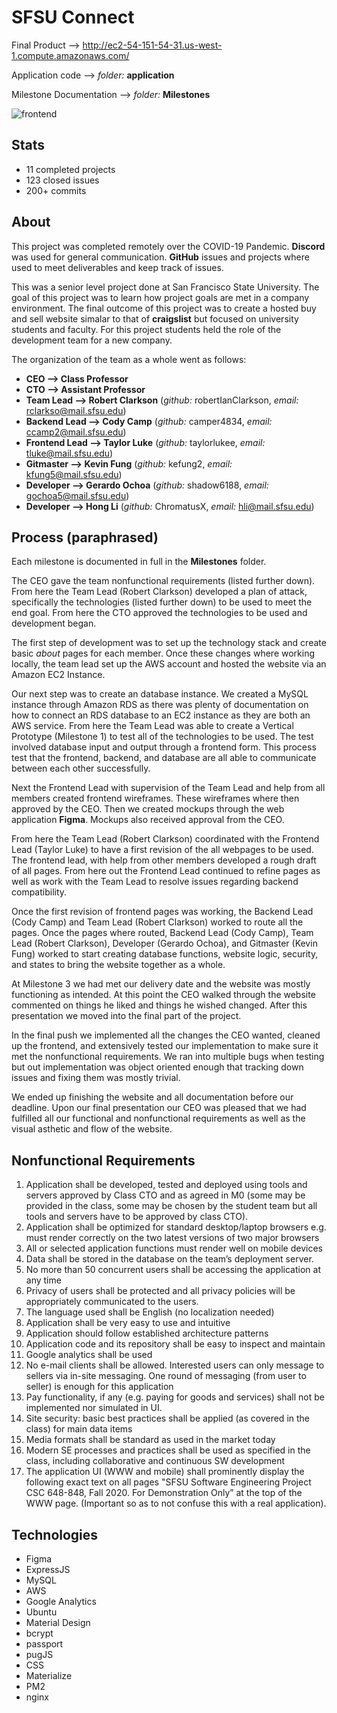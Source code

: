 # SFSU Connect

Final Product --> http://ec2-54-151-54-31.us-west-1.compute.amazonaws.com/

Application code --> *folder:* **application**

Milestone Documentation --> *folder:* **Milestones**

<img src="/readme_images/frontend.png" alt="frontend"/>

## Stats
* 11 completed projects
* 123 closed issues
* 200+ commits

## About

This project was completed remotely over the COVID-19 Pandemic. **Discord** was used for general communication. **GitHub** issues and projects where used to meet deliverables and keep track of issues.

This was a senior level project done at San Francisco State University. The goal of this project was to learn how project goals are met in a company environment. The final outcome of this project was to create a hosted buy and sell website simalar to that of **craigslist** but focused on university students and faculty. For this project students held the role of the development team for a new company. 

The organization of the team as a whole went as follows: 
* **CEO --> Class Professor**
* **CTO --> Assistant Professor**
* **Team Lead --> Robert Clarkson** (*github:* robertIanClarkson, *email:* rclarkso@mail.sfsu.edu)
* **Backend Lead --> Cody Camp** (*github:* camper4834, *email:* ccamp2@mail.sfsu.edu)
* **Frontend Lead --> Taylor Luke** (*github:* taylorlukee, *email:* tluke@mail.sfsu.edu)
* **Gitmaster --> Kevin Fung** (*github:* kefung2, *email:* kfung5@mail.sfsu.edu)
* **Developer --> Gerardo Ochoa** (*github:* shadow6188, *email:* gochoa5@mail.sfsu.edu)
* **Developer --> Hong Li** (*github:* ChromatusX, *email:* hli@mail.sfsu.edu)


## Process (paraphrased)

Each milestone is documented in full in the **Milestones** folder.

The CEO gave the team nonfunctional requirements (listed further down). From here the Team Lead (Robert Clarkson) developed a plan of attack, specifically the technologies (listed further down) to be used to meet the end goal. From here the CTO approved the technologies to be used and development began. 

The first step of development was to set up the technology stack and create basic *about* pages for each member. Once these changes where working locally, the team lead set up the AWS account and hosted the website via an Amazon EC2 Instance.

Our next step was to create an database instance. We created a MySQL instance through Amazon RDS as there was plenty of documentation on how to connect an RDS database to an EC2 instance as they are both an AWS service. From here the Team Lead was able to create a Vertical Prototype (Milestone 1) to test all of the technologies to be used. The test involved database input and output through a frontend form. This process test that the frontend, backend, and database are all able to communicate between each other successfully.

Next the Frontend Lead with supervision of the Team Lead and help from all members created frontend wireframes. These wireframes where then approved by the CEO. Then we created mockups through the web application **Figma**. Mockups also received approval from the CEO.

From here the Team Lead (Robert Clarkson) coordinated with the Frontend Lead (Taylor Luke) to have a first revision of the all webpages to be used. The frontend lead, with help from other members developed a rough draft of all pages. From here out the Frontend Lead continued to refine pages as well as work with the Team Lead to resolve issues regarding backend compatibility. 

Once the first revision of frontend pages was working, the Backend Lead (Cody Camp) and Team Lead (Robert Clarkson) worked to route all the pages. Once the pages where routed, Backend Lead (Cody Camp), Team Lead (Robert Clarkson), Developer (Gerardo Ochoa), and Gitmaster (Kevin Fung) worked to start creating database functions, website logic, security, and states to bring the website together as a whole.

At Milestone 3 we had met our delivery date and the website was mostly functioning as intended. At this point the CEO walked through the website commented on things he liked and things he wished changed. After this presentation we moved into the final part of the project.

In the final push we implemented all the changes the CEO wanted, cleaned up the frontend, and extensively tested our implementation to make sure it met the nonfunctional requirements. We ran into multiple bugs when testing but out implementation was object oriented enough that tracking down issues and fixing them was mostly trivial. 

We ended up finishing the website and all documentation before our deadline. Upon our final presentation our CEO was pleased that we had fulfilled all our functional and  nonfunctional requirements as well as the visual asthetic and flow of the website. 


## Nonfunctional Requirements

1. Application shall be developed, tested and deployed using tools and servers approved by Class CTO and as agreed in M0 (some may be provided in the class, some may be chosen by the student team but all tools and servers have to be approved by class CTO).
2. Application shall be optimized for standard desktop/laptop browsers e.g. must render correctly on the two latest versions of two major browsers 
3. All or selected application functions must render well on mobile devices
4. Data shall be stored in the database on the team’s deployment server.
5. No more than 50 concurrent users shall be accessing the application at any time
6. Privacy of users shall be protected and all privacy policies will be appropriately communicated to the users.
7. The language used shall be English (no localization needed) 
8. Application shall be very easy to use and intuitive 
9. Application should follow established architecture patterns
10. Application  code and its repository shall be easy to inspect and maintain
11. Google analytics shall be used
12. No e-mail clients shall be allowed. Interested users can only message to sellers via in-site messaging. One round of messaging (from user to seller) is enough for this application
13. Pay functionality, if any (e.g. paying for goods and services) shall not be implemented nor simulated in UI.
14. Site security: basic best  practices shall be applied (as covered in the class) for main data items
15. Media formats shall be  standard as used in the market today
16. Modern SE processes and practices shall be used as specified in the class, including collaborative and continuous SW development
17. The application UI (WWW and mobile)  shall prominently display the following exact text on all pages "SFSU Software Engineering Project CSC 648-848, Fall 2020.  For Demonstration Only” at the top of the WWW page. (Important so as to not confuse this with a real application).


## Technologies
* Figma
* ExpressJS
* MySQL
* AWS
* Google Analytics
* Ubuntu
* Material Design
* bcrypt
* passport
* pugJS
* CSS
* Materialize
* PM2
* nginx
